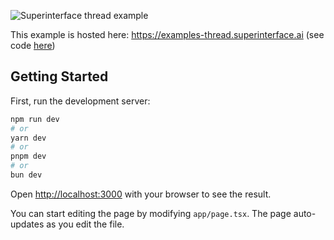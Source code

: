 ![Superinterface thread example](https://raw.githubusercontent.com/supercorp-ai/superinterface/main/examples/thread/src/app/opengraph-image.png)

This example is hosted here: https://examples-thread.superinterface.ai (see code [here](https://github.com/supercorp-ai/superinterface/tree/main/examples/thread))

## Getting Started

First, run the development server:

```bash
npm run dev
# or
yarn dev
# or
pnpm dev
# or
bun dev
```

Open [http://localhost:3000](http://localhost:3000) with your browser to see the result.

You can start editing the page by modifying `app/page.tsx`. The page auto-updates as you edit the file.
